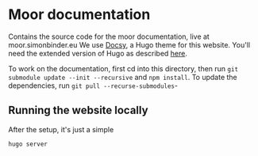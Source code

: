 # Moor documentation
Contains the source code for the moor documentation, live at moor.simonbinder.eu
We use [Docsy](https://github.com/google/docsy), a Hugo theme for this website. You'll need the extended version of Hugo as described 
[here](https://www.docsy.dev/docs/getting-started/).

To work on the documentation, first cd into this directory, then run `git submodule update --init --recursive` and
 `npm install`. To update the dependencies, run `git pull --recurse-submodules`-

## Running the website locally
After the setup, it's just a simple
```
hugo server
```

